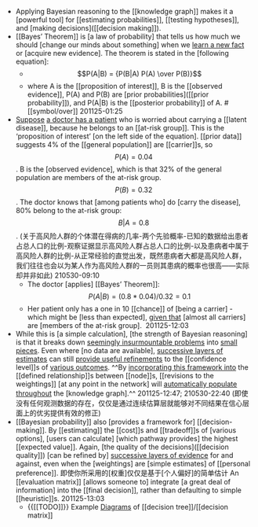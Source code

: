 - Applying Bayesian reasoning to the [[knowledge graph]] makes it a [powerful tool] for [[estimating probabilities]], [[testing hypotheses]], and [making decisions]([[decision making]]). 
- [[Bayes’ Theorem]] is [a law of probability] that tells us how much we should [change our minds about something] when we [learn a new fact](((6vsfUBVc-))) or [acquire new evidence]. The theorem is stated in the [following equation]:
    - $$P(A|B) =  {P(B|A) P(A) \over P(B)}$$
    - where A is the [[proposition of interest]], B is the [[observed evidence]], P(A) and P(B) are [prior probabilities]([[prior probability]]), and P(A|B) is the [[posterior probability]] of A. #[[symbol/over]]
201125-01:25
- [Suppose]([[suppose]]) [a doctor has a patient]([[patient]]) who is worried about carrying a [[latent disease]], because he belongs to an [[at-risk group]]. This is the ‘proposition of interest’ [on the left side of the equation]. 
[[prior data]] suggests 4% of the [[general population]] are [[carrier]]s, so $$P(A) = 0.04$$. 
B is the [observed evidence], which is that 32% of the general population are members of the at-risk group. $$P(B) = 0.32$$. 
The doctor knows that [among patients who] do [carry the disease], 80% belong to the at-risk group: $$B|A = 0.8$$.
(关于高风险人群的个体潜在得病的几率-两个先验概率-已知的数据给出患者占总人口的比例-观察证据显示高风险人群占总人口的比例-以及患病者中属于高风险人群的比例-从正常经验的直觉出发，既然患病者大都是高风险人群，我们往往也会以为某人作为高风险人群的一员则其患病的概率也很高——实际却并非如此)
210530-09:10
    - The doctor [applies] [[Bayes’ Theorem]]:
$$P(A|B) = (0.8 * 0.04)/0.32 = 0.1$$
    - Her patient only has a one in 10 [[chance]] of [being a carrier] - which might be [less than expected], [given that](((dSD8F5P_P))) [almost all carriers] are [members of the at-risk group]. 
201125-12:03
- While this is [a simple calculation], [the strength of Bayesian reasoning] is that it breaks down [seemingly insurmountable problems](((RkB7k-UIJ))) into [small pieces](((s_ylwO_J3))). Even where [no data are available], [successive layers of estimates](((JLHsxETmJ))) can still [provide useful refinements]([[refinement]]) to the [[confidence level]]s of [various outcomes]([[outcome]]). ^^By [incorporating this framework into]() the [[defined relationship]]s between [[node]]s, [[revisions to the weightings]] [at any point in the network] will [automatically populate throughout]() the [knowledge graph].^^
201125-12:47; 210530-22:40
(即使没有任何观测数据的存在，仅仅是通过连续估算层就能够对不同结果在信心层面上的优劣提供有效的修正)
- [[Bayesian probability]] also [provides a framework for] [[decision-making]]. By [[estimating]] the [[cost]]s and [[tradeoff]]s of [various options], [users can calculate] [which pathway provides] the highest [[expected value]]. Again, [the quality of the decisions]([[decision quality]]) [can be refined by] [successive layers of evidence](((JLHsxETmJ))) for and against, even when the [weightings] are [simple estimates] of [[personal preference]]. 即使你所采用的[权重]仅仅是基于[个人偏好]的简单估计 An [[evaluation matrix]] [allows someone to] integrate [a great deal of information] into the [[final decision]], rather than defaulting to simple [[heuristic]]s. 
201125-13:03
    - {{[[TODO]]}} Example [Diagrams]([[diagram]]) of [[decision tree]]/[[decision matrix]]
